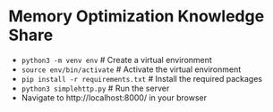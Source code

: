 # Memory Optimization Knowledge Share

- `python3 -m venv env` # Create a virtual environment
- `source env/bin/activate` # Activate the virtual environment
- `pip install -r requirements.txt` # Install the required packages
- `python3 simplehttp.py` # Run the server
- Navigate to http://localhost:8000/ in your browser
